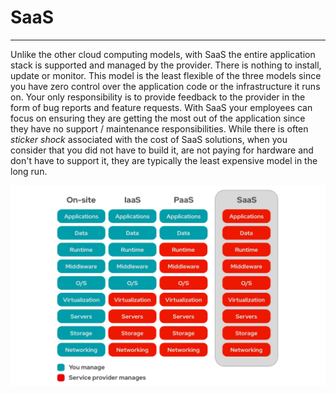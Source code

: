 # SaaS
---
Unlike the other cloud computing models, with SaaS the entire application stack is supported and managed by the provider.  There is nothing to install, update or monitor.  This model is the least flexible of the three models since you have zero control over the application code or the infrastructure it runs on.  Your only responsibility is to provide feedback to the provider in the form of bug reports and feature requests.  With SaaS your employees can focus on ensuring they are getting the most out of the application since they have no support / maintenance responsibilities. While there is often *sticker shock* associated with the cost of SaaS solutions, when you consider that you did not have to build it, are not paying for hardware and don't have to support it, they are typically the least expensive model in the long run.

![Oh Nooo!](../images/models4.png "SaaS")
